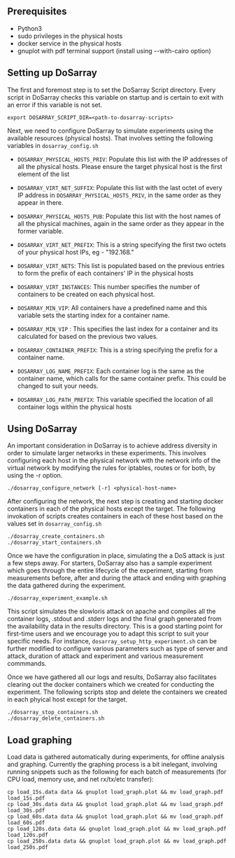 ## Prerequisites
* Python3
* sudo privileges in the physical hosts
* docker service in the physical hosts
* gnuplot with pdf terminal support (install using --with-cairo option)

## Setting up DoSarray
The first and foremost step is to set the DoSarray Script directory. Every script in DoSarray checks this variable on startup and is certain to exit with an error if this variable is not set.
```
export DOSARRAY_SCRIPT_DIR=<path-to-dosarray-scripts>
```

Next, we need to configure DoSarray to simulate experiments using the available resources (physical hosts). That involves setting the following variables in `dosarray_config.sh`
* `DOSARRAY_PHYSICAL_HOSTS_PRIV`: Populate this list with the IP addresses of all the physical hosts. Please ensure the target physical host is the first element of the list

* `DOSARRAY_VIRT_NET_SUFFIX`: Populate this list with the last octet of every IP address in `DOSARRAY_PHYSICAL_HOSTS_PRIV`, in the same order as they appear in there.

* `DOSARRAY_PHYSICAL_HOSTS_PUB`: Populate this list with the host names of all the physical machines, again in the same order as they appear in the former variable.

* `DOSARRAY_VIRT_NET_PREFIX`: This is a string specifying the first two octets of your physical host IPs, eg - "192.168."

* `DOSARRAY_VIRT_NETS`: This list is populated based on the previous entries to form the prefix of each containers' IP in the physical hosts

* `DOSARRAY_VIRT_INSTANCES`: This number specifies the number of containers to be created on each physical host.

* `DOSARRAY_MIN_VIP`: All containers have a predefined name and this variable sets the starting index for a container name.

* `DOSARRAY_MIN_VIP` : This specifies the last index for a container and its calculated for based on the previous two values.

* `DOSARRAY_CONTAINER_PREFIX`: This is a string specifying the prefix for a container name.

* `DOSARRAY_LOG_NAME_PREFIX`: Each container log is the same as the container name, which calls for the same container prefix. This could be changed to suit your needs.

* `DOSARRAY_LOG_PATH_PREFIX`: This variable specified the location of all container logs within the physical hosts

## Using DoSarray
An important consideration in DoSarray is to achieve address diversity in order to simulate larger networks in these experiments. This involves configuring each host in the physical network with the network info of the virtual network by modifying the rules for iptables, routes or for both, by using the -r option.

```
./dosarray_configure_network [-r] <physical-host-name>
```

After configuring the network, the next step is creating and starting docker containers in each of the physical hosts except the target. The following invokation of scripts creates containers in each of these host based on the values set in `dosarray_config.sh`

```
./dosarray_create_containers.sh
./dosarray_start_containers.sh
```

Once we have the configuration in place, simulating the a DoS attack is just a few steps away. For starters, DoSarray also has a sample experiment which goes through the entire lifecycle of the experiment, starting from measurements before, after and during the attack and ending with graphing the data gathered during the experiment.
```
./dosarray_experiment_example.sh
```

This script simulates the slowloris attack on apache and compiles all the container logs, .stdout and .stderr logs and the final graph generated from the availability data in the results directory. This is a good starting point for first-time users and we encourage you to adapt this script to suit your specific needs. For instance, `dosarray_setup_http_experiment.sh` can be further modified to configure various parameters such as type of server and attack, duration of attack and experiment and various measurement commmands.

Once we have gathered all our logs and results, DoSarray also facilitates clearing out the docker containers which we created for conducting the experiment. The following scripts stop and delete the containers we created in each phyical host except for the target.

```
./dosarray_stop_containers.sh
./dosarray_delete_containers.sh
```

## Load graphing
Load data is gathered automatically during experiments, for offline analysis and graphing.
Currently the graphing process is a bit inelegant, involving running snippets such as the following for each batch of measurements (for CPU load, memory use, and net rx/tx/etc transfer):
```
cp load_15s.data data && gnuplot load_graph.plot && mv load_graph.pdf load_15s.pdf
cp load_30s.data data && gnuplot load_graph.plot && mv load_graph.pdf load_30s.pdf
cp load_60s.data data && gnuplot load_graph.plot && mv load_graph.pdf load_60s.pdf
cp load_120s.data data && gnuplot load_graph.plot && mv load_graph.pdf load_120s.pdf
cp load_250s.data data && gnuplot load_graph.plot && mv load_graph.pdf load_250s.pdf
```
